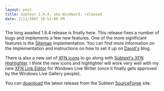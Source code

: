 ```yaml
---
layout: post
title: Subtext 1.9.4, aka Windward, released
date: 2/11/2007 10:51:00 PM
---
```


The long awaited 1.9.4 release is finally here. This release fixes a number of bugs and implements a few new features. One of the more significant features is the [Sitemap](http://sitemaps.org) implementation. You can find more information on the implementation and instructions on how to set it up on [David's](http://vidmar.net/weblog/archive/2007/01/31/Subtext-1.9.4--now-with-sitemap.aspx "http://vidmar.net/weblog/archive/2007/01/31/Subtext-1.9.4--now-with-sitemap.aspx") blog.

There is also a new set of [XFN icons](http://stevenharman.net/blog/archive/2007/01/20/XFN_Microformat__with_Icon_Goodness.aspx) to go along with [Subtext's XFN Highlighter](http://haacked.com/archive/2006/04/05/MakingMicroformatsMoreVisibleAnnouncingTheXFNHighlighterScript.aspx). I think the new icons and highlighter will work very well with my new [XFN Link Editor](http://geekswithblogs.net/sdorman/archive/2007/02/10/105967.aspx) for Windows Live Writer (once it finally gets approved by the Windows Live Gallery people).

You can [download](https://sourceforge.net/project/showfiles.php?group_id=137896) the latest release from the Subtext [SourceForge](https://sourceforge.net/projects/subtext/) site.

